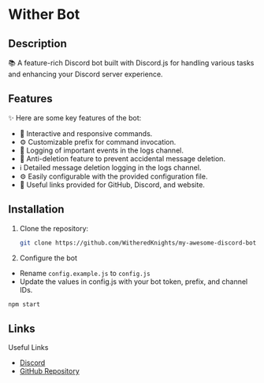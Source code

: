 # Wither Bot
## Description

📚 A feature-rich Discord bot built with Discord.js for handling various tasks and enhancing your Discord server experience.

## Features

✨ Here are some key features of the bot:

- 🤖 Interactive and responsive commands.
- ⚙️ Customizable prefix for command invocation.
- 📝 Logging of important events in the logs channel.
- 🚫 Anti-deletion feature to prevent accidental message deletion.
- ℹ️ Detailed message deletion logging in the logs channel.
- ⚙️ Easily configurable with the provided configuration file.
- 📎 Useful links provided for GitHub, Discord, and website.

## Installation

1. Clone the repository:

   ```bash
   git clone https://github.com/WitheredKnights/my-awesome-discord-bot.git
   ```

2. Configure the bot
 - Rename `config.example.js` to `config.js`
 - Update the values in config.js with your bot token, prefix, and channel IDs.
```bash
npm start
```

## Links
Useful Links
 - [Discord](https://dsc.gg/witheredknights/)
 - [GitHub Repository](https://github.com/WitheredKnights/witherBot-public/)



   
